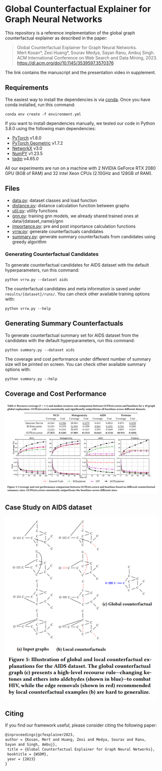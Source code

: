 # Global Counterfactual Explainer for Graph Neural Networks

This repository is a reference implementation of the global graph counterfactual explainer as described in the paper:
<br/>
> Global Counterfactual Explainer for Graph Neural Networks.<br>
> Mert Kosan*, Zexi Huang*, Sourav Medya, Sayan Ranu, Ambuj Singh.<br>
> ACM International Conference on Web Search and Data Mining, 2023.
> https://dl.acm.org/doi/10.1145/3539597.3570376

The link contains the manuscript and the presentation video in supplement.

## Requirements

The easiest way to install the dependencies is via [conda](https://conda.io/projects/conda/en/latest/user-guide/install/index.html). Once you have conda installed, run this command:

```setup
conda env create -f environment.yml
```

If you want to install dependencies manually, we tested our code in Python 3.8.0 using the following main dependencies:

- [PyTorch](https://pytorch.org/get-started/locally/) v1.8.0
- [PyTorch Geometric](https://pytorch-geometric.readthedocs.io/en/latest/notes/installation.html) v1.7.2
- [NetworkX](https://networkx.org/documentation/networkx-2.5/install.html) v3.0
- [NumPY](https://numpy.org/install/) v1.23.5
- [tqdm](https://tqdm.github.io/) v4.65.0

All our experiments are run on a machine with 2 NVIDIA GeForce RTX 2080 GPU (8GB of RAM) and 32 Intel Xeon CPUs (2.10GHz and 128GB of RAM).

## Files

- [data.py](data.py): dataset classes and load function
- [distance.py](distance.py): distance calculation function between graphs
- [util.py](util.py): utility functions
- [gnn.py](gnn.py): training gnn models, we already shared trained ones at data/{dataset_name}/gnn
- [importance.py](importance.py): pre and post importance calculation functions
- [vrrw.py](vrrw.py): generate counterfactuals candidates
- [summary.py](summary.py): generate summary counterfactuals from candidates using greedy algorithm

### Generating Counterfactual Candidates

To generate counterfactual candidates for AIDS dataset with the default hyperparameters, run this command:

```train
python vrrw.py --dataset aids
```

The counterfactual candidates and meta information is saved under `results/{dataset}/runs/`. You can check other available training options with:

```train_option
python vrrw.py --help
```

## Generating Summary Counterfactuals

To generate counterfactual summary set for AIDS dataset from the candidates with the default hyperparameters, run this command:

```summary
python summary.py --dataset aids
```

The coverage and cost performance under different number of summary size will be printed on screen. You can check other available summary options with:

```summary_option
python summary.py --help
```

## Coverage and Cost Performance

![GCFExplainer Coverage Cost](gcfexplainer_coverage_cost.png)

## Case Study on AIDS dataset

![GCFExplainer Case Study AIDS](gcfexplainer_case_study.png)

## Citing
If you find our framework useful, please consider citing the following paper:

	@inproceedings{gcfexplainer2023,
	author = {Kosan, Mert and Huang, Zexi and Medya, Sourav and Ranu, Sayan and Singh, Ambuj},
	 title = {Global Counterfactual Explainer for Graph Neural Networks},
	 booktitle = {WSDM},
	 year = {2023}
	}

